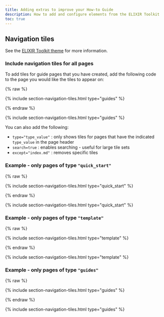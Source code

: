```yaml
---
title: Adding extras to improve your How-to Guide
description: How to add and configure elements from the ELIXIR Toolkit theme that will improve the appearance and function of your How-to Guides.
toc: true
---
```



## Navigation tiles

See the [ELIXIR Toolkit theme](https://elixir-belgium.github.io/elixir-toolkit-theme/overview_tiles#section-tiles-with-information) for more information.


### Include navigation tiles for all pages

To add tiles for guide pages that you have created, add the following code to the page you would like the tiles to appear on:

{% raw %}

{% include section-navigation-tiles.html type="guides" %}

{% endraw %}

{% include section-navigation-tiles.html type="guides" %}

You can also add the following:
- `type="type_value"` : only shows tiles for pages that have the indicated `type_value` in the page header
- `search=true` : enables searching - useful for large tile sets
- `except="index.md"` : removes specific tiles


### Example - only pages of type `"quick_start"`

{% raw %}

{% include section-navigation-tiles.html type="quick_start" %}

{% endraw %}

{% include section-navigation-tiles.html type="quick_start" %}


### Example - only pages of type `"template"`

{% raw %}

{% include section-navigation-tiles.html type="template" %}

{% endraw %}

{% include section-navigation-tiles.html type="template" %}


### Example - only pages of type `"guides"`

{% raw %}

{% include section-navigation-tiles.html type="guides" %}

{% endraw %}

{% include section-navigation-tiles.html type="guides" %}
